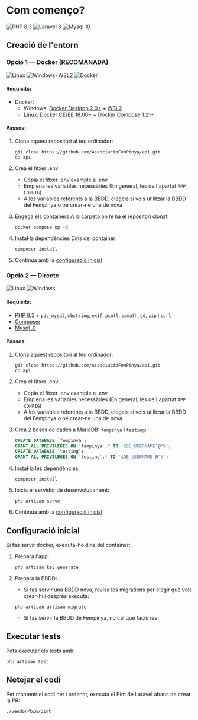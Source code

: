 # Com començo?

![PHP 8.3](https://img.shields.io/badge/PHP-8.3-777BB4?logo=php)
![Laravel 8](https://img.shields.io/badge/Laravel-11-FF2D20?logo=laravel)
![Mysql 10](https://img.shields.io/badge/Mysql-8.0-003545?logo=mariadb)

## Creació de l'entorn

### Opció 1 — Docker (RECOMANADA)
![Linux] ![Windows+WSL2] ![Docker]

#### Requisits:

- Docker:
  - Windows: [Docker Desktop 2.0+](https://www.docker.com/products/docker-desktop) + [WSL2](https://aka.ms/vscode-remote/containers/docker-wsl2)
  - Linux: [Docker CE/EE 18.06+](https://docs.docker.com/install/#supported-platforms) + [Docker Compose 1.21+](https://docs.docker.com/compose/install)

#### Passos:

1. Clona aquest repositori al teu ordinador:
   ```shell
   git clone https://github.com/AssociacioFemPinya/api.git
   cd api
   ```

2. Crea el fitxer .env 
   - Copia el fitxer .env.example a .env
   - Emplena les variables necessàries (En general, les de l'apartat `APP CONFIG`)
   - A les variables referents a la BBDD, elegeis si vols utilitzar la BBDD del Fempinya o bé crear-ne una de nova


3. Engega els containers
    A la carpeta on hi ha el repositori clonat:
   ```shell
   docker compose up -d
   ```

4. Instal·la dependències
   Dins del container:
   ```shell
   composer install
   ```

4. Continua amb la [configuració inicial](#configuració-inicial)

### Opció 2 — Directe
![Linux] ![Windows]

#### Requisits:

- [PHP 8.3](https://www.php.net/) + `pdo_mysql`, `mbstring`, `exif`, `pcntl`, `bcmath`, `gd`, `zip` i `curl`
- [Composer](https://getcomposer.org/)
- [Mysql .0](https://www.mysql.com/)

#### Passos:

1. Clona aquest repositori al teu ordinador:
   ```shell
   git clone https://github.com/AssociacioFemPinya/api.git
   cd api
   ```

2. Crea el fitxer .env 
   - Copia el fitxer .env.example a .env
   - Emplena les variables necessàries (En general, les de l'apartat `APP CONFIG`)
   - A les variables referents a la BBDD, elegeis si vols utilitzar la BBDD del Fempinya o bé crear-ne una de nova   

3. Crea 2 bases de dades a MariaDB: `fempinya` i `testing`:
   ```sql
   CREATE DATABASE `fempinya`;
   GRANT ALL PRIVILEGES ON `fempinya`.* TO '$DB_USERNAME'@'%';
   CREATE DATABASE `testing`;
   GRANT ALL PRIVILEGES ON `testing`.* TO '$DB_USERNAME'@'%';
   ```

4. Instal·la les dependències:
   ```shell
   composer install
   ```

5. Inicia el servidor de desenvolupament:
   ```shell
   php artisan serve
   ```

6. Continua amb la [configuració inicial](#configuració-inicial)


## Configuració inicial

Si fas servir docker, executa-ho dins del container:

1. Prepara l'app:
   ```shell
   php artisan key:generate
   ```
2. Prepara la BBDD:

   - Si fas servir una BBDD nova, revisa les migrations per elegir què vols crear-hi i després executa:
   ```shell
   php artisan artisan migrate
   ```   
   - Si fas servir la BBDD de Fempinya, no cal que facis res  

## Executar tests

Pots executar els tests amb:

```shell
php artisan test
```

## Netejar el codi

Per mantenir el codi net i ordenat, executa el Pint de Laravel abans de crear la PR:
```shell
./vendor/bin/pint
```

[Linux]: https://img.shields.io/badge/Linux-FCC624?logo=linux&logoColor=000
[Windows]: https://img.shields.io/badge/Windows-0078D6?logo=windows&logoColor=fff
[Windows+WSL2]: https://img.shields.io/static/v1?label=Windows&message=WSL2&color=FCC624&logo=windows&labelColor=0078D6
[Docker]: https://img.shields.io/badge/Docker-2496ED?logo=docker&logoColor=fff